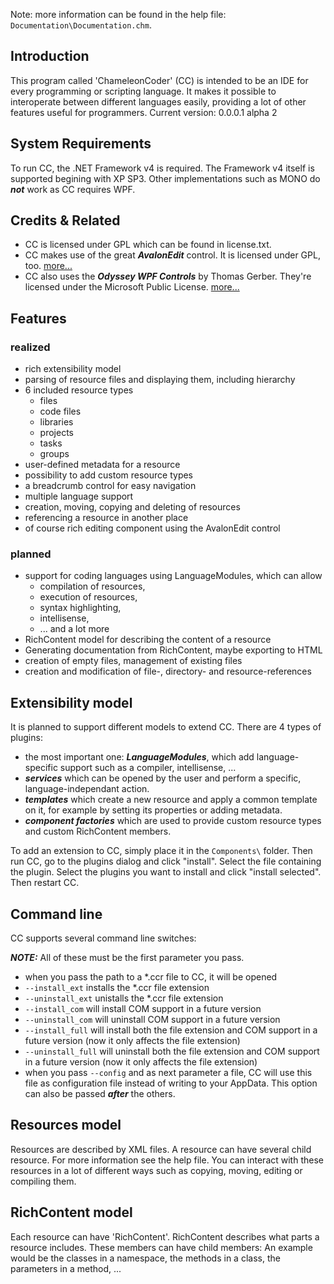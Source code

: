Note: more information can be found in the help file: ```Documentation\Documentation.chm```.

## Introduction
This program called 'ChameleonCoder' (CC) is intended to be an IDE for every programming or scripting language.
It makes it possible to interoperate between different languages easily, providing a lot of other features useful for programmers.
Current version: 0.0.0.1 alpha 2

## System Requirements
To run CC, the .NET Framework v4 is required. The Framework v4 itself is supported begining with XP SP3.
Other implementations such as MONO do ***not*** work as CC requires WPF.

## Credits & Related
* CC is licensed under GPL which can be found in license.txt.
* CC makes use of the great ***AvalonEdit*** control. It is licensed under GPL, too. [more...](http://www.icsharpcode.net/OpenSource/SD/)
* CC also uses the ***Odyssey WPF Controls*** by Thomas Gerber. They're licensed under the Microsoft Public License. [more...](http://odyssey.codeplex.com/)

## Features
### realized
* rich extensibility model
* parsing of resource files and displaying them, including hierarchy
* 6 included resource types
	* files
    * code files
    * libraries
    * projects
    * tasks
	* groups
* user-defined metadata for a resource
* possibility to add custom resource types
* a breadcrumb control for easy navigation
* multiple language support
* creation, moving, copying and deleting of resources
* referencing a resource in another place
* of course rich editing component using the AvalonEdit control

### planned
* support for coding languages using LanguageModules, which can allow
	* compilation of resources,
	* execution of resources,
	* syntax highlighting,
	* intellisense,
	* ... and a lot more
* RichContent model for describing the content of a resource
* Generating documentation from RichContent, maybe exporting to HTML
* creation of empty files, management of existing files
* creation and modification of file-, directory- and resource-references

## Extensibility model
It is planned to support different models to extend CC.
There are 4 types of plugins:

* the most important one: ***LanguageModules***, which add language-specific support such as a compiler, intellisense, ...
* ***services*** which can be opened by the user and perform a specific, language-independant action.
* ***templates*** which create a new resource and apply a common template on it, for example by setting its properties or adding metadata.
* ***component factories*** which are used to provide custom resource types and custom RichContent members.

To add an extension to CC, simply place it in the ```Components\``` folder. Then run CC, go to the plugins dialog and click "install".
Select the file containing the plugin. Select the plugins you want to install and click "install selected". Then restart CC.

## Command line
CC supports several command line switches:

***NOTE:*** All of these must be the first parameter you pass.

* when you pass the path to a *.ccr file to CC, it will be opened
* ```--install_ext``` installs the *.ccr file extension
* ```--uninstall_ext``` unistalls the *.ccr file extension
* ```--install_com``` will install COM support in a future version
* ```--uninstall_com``` will uninstall COM support in a future version
* ```--install_full``` will install both the file extension and COM support in a future version (now it only affects the file extension)
* ```--uninstall_full``` will uninstall both the file extension and COM support in a future version (now it only affects the file extension)
* when you pass ```--config``` and as next parameter a file, CC will use this file as configuration file instead of writing to your AppData.
This option can also be passed ***after*** the others.

## Resources model
Resources are described by XML files. A resource can have several child resource. For more information see the help file.
You can interact with these resources in a lot of different ways such as copying, moving, editing or compiling them.

## RichContent model
Each resource can have 'RichContent'. RichContent describes what parts a resource includes.
These members can have child members: An example would be the classes in a namespace, the methods in a class, the parameters in a method, ...